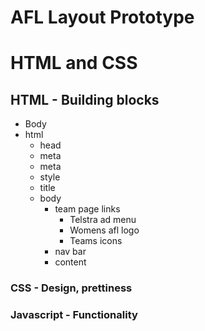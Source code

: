 # AFL Layout Prototype

# HTML and CSS

## HTML - Building blocks

- Body
- html
  - head
  - meta
  - meta
  - style
  - title
  - body
    - team page links
      - Telstra ad menu
      - Womens afl logo
      - Teams icons
    - nav bar
    - content

### CSS - Design, prettiness

### Javascript - Functionality
